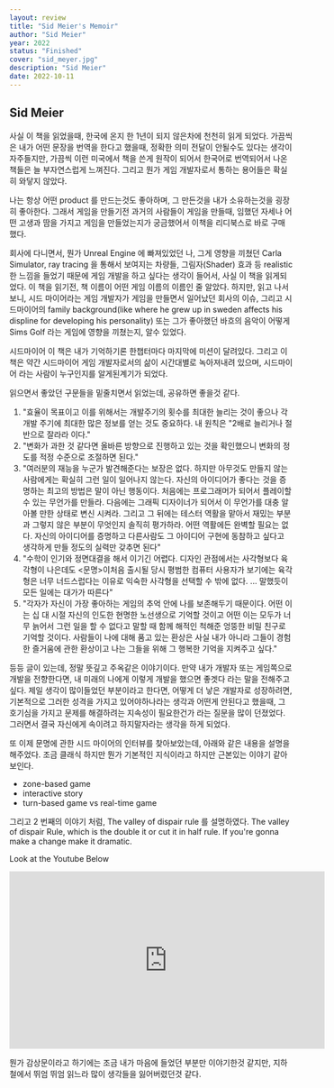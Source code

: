 ```yaml
---
layout: review
title: "Sid Meier's Memoir"
author: "Sid Meier"
year: 2022
status: "Finished"
cover: "sid_meyer.jpg"
description: "Sid Meier"
date: 2022-10-11
---
```


## Sid Meier

사실 이 책을 읽었을때, 한국에 온지 한 1년이 되지 않은차에 천천히 읽게 되었다. 가끔씩은 내가 어떤 문장을 번역을 한다고 했을때, 정확한 의미 전달이 안될수도 있다는 생각이 자주들지만, 가끔씩 이런 미국에서 책을 쓴게 원작이 되어서 한국어로 번역되어서 나온 책들은 늘 부자연스럽게 느껴진다. 그리고 뭔가 게임 개발자로서 통하는 용어들은 확실히 와닿지 않았다.

나는 항상 어떤 product 를 만드는것도 좋아하며, 그 만든것을 내가 소유하는것을 굉장히 좋아한다. 그래서 게임을 만들기전 과거의 사람들이 게임을 만들때, 임했던 자세나 어떤 고생과 땀을 가지고 게임을 만들었는지가 궁금했어서 이책을 리디북스로 바로 구매 했다. 

회사에 다니면서, 뭔가 Unreal Engine 에 빠져있었던 나, 그게 영향을 끼쳤던 Carla Simulator, ray tracing 을 통해서 보여지는 차량들, 그림자(Shader) 효과 등 realistic 한 느낌을 들었기 때문에 게임 개발을 하고 싶다는 생각이 들어서, 사실 이 책을 읽게되었다. 이 책을 읽기전, 책 이름이 어떤 게임 이름의 이름인 줄 알았다. 하지만, 읽고 나서 보니, 시드 마이어라는 게임 개발자가 게임을 만들면서 일어났던 회사의 이슈, 그리고 시드마이어의 family background(like where he grew up in sweden affects his displine for developing his personality) 또는 그가 좋아했던 바흐의 음악이 어떻게 Sims Golf 라는 게임에 영향을 끼쳤는지, 알수 있었다.

시드마이어 이 책은 내가 기억하기론 한챕터마다 마지막에 미션이 달려있다. 그리고 이 책은 약간 시드마이어 게임 개발자로서의 삶이 시간대별로 녹아져내려 있으며, 시드마이어 라는 사람이 누구인지를 알게된계기가 되었다.

읽으면서 좋았던 구문들을 밑줄치면서 읽었는데, 공유하면 좋을것 같다.

1. "효율이 목표이고 이를 위해서는 개발주기의 횟수를 최대한 늘리는 것이 좋으나 각 개발 주기에 최대한 많은 정보를 얻는 것도 중요하다. 내 원칙은 "2배로 늘리거나 절반으로 잘라라 이다."
2. "변화가 과한 것 같다면 올바른 방향으로 진행하고 있는 것을 확인했으니 변화의 정도를 적정 수준으로 조절하면 된다."
3. "여러분의 재능을 누군가 발견해준다는 보장은 없다. 하지만 아무것도 만들지 않는 사람에게는 확실히 그런 일이 일어나지 않는다. 자신의 아이디어가 좋다는 것을 증명하는 최고의 방법은 말이 아닌 행동이다. 처음에는 프로그래머가 되어서 플레이할 수 있는 무언가를 만들라. 다음에는 그래픽 디자이너가 되어서 이 무언가를 대충 알아볼 만한 상태로 변신 시켜라. 그리고 그 뒤에는 테스터 역활을 맡아서 재밌는 부분과 그렇지 않은 부분이 무엇인지 솔직히 평가하라. 어떤 역활에든 완벽할 필요는 없다. 자신의 아이디어를 증명하고 다른사람도 그 아이디어 구현에 동참하고 싶다고 생각하게 만들 정도의 실력만 갖추면 된다"
4. "수학이 인기와 정면대결을 해서 이기긴 어렵다. 디자인 관점에서는 사각형보다 육각형이 나은데도 <문명>이처음 출시될 당시 평범한 컴퓨터 사용자가 보기에는 육각형은 너무 너드스럽다는 이유로 익숙한 사각형을 선택할 수 밖에 없다. ... 말했듯이 모든 일에는 대가가 따른다"
5. "각자가 자신이 가장 좋아하는 게임의 추억 안에 나를 보존해두기 때문이다. 어떤 이는 십 대 시절 자신의 인도한 현명한 노선생으로 기억할 것이고 어떤 이는 모두가 너무 늙어서 그런 일을 할 수 없다고 말할 때 함께 해적인 척해준 엉뚱한 비밀 친구로 기억할 것이다. 사람들이 나에 대해 품고 있는 환상은 사실 내가 아니라 그들이 경험한 즐거움에 관한 환상이고 나는 그들을 위해 그 행복한 기억을 지켜주고 싶다."

등등 글이 있는데, 정말 뜻깊고 주옥같은 이야기이다. 만약 내가 개발자 또는 게임쪽으로 개발을 전향한다면, 내 미래의 나에게 이렇게 개발을 했으면 좋겟다 라는 말을 전해주고 싶다. 제일 생각이 많이들었던 부분이라고 한다면, 어떻게 더 낳은 개발자로 성장하려면, 기본적으로 그러한 성격을 가지고 있어야하나라는 생각과 어떤게 안된다고 했을때, 그 호기심을 가지고 문제를 해결하려는 지속성이 필요한건가 라는 질문을 많이 던졌었다. 그러면서 결국 자신에게 속이려고 하지말자라는 생각을 하게 되었다.

또 이제 문명에 관한 시드 마이어의 인터뷰를 찾아보았는데, 아래와 같은 내용을 설명을 해주었다. 조금 클래식 하지만 뭔가 기본적인 지식이라고 하지만 근본있는 이야기 같아 보인다.
* zone-based game
* interactive story
* turn-based game vs real-time game

그리고 2 번째의 이야기 처럼, The valley of dispair rule 를 설명하였다.
The valley of dispair Rule, which is the double it or cut it in half rule. If you're gonna make a change make it dramatic. 

Look at the Youtube Below <br/>
<div align="center"><iframe width="560" height="315"
src="https://www.youtube.com/embed/XwUM33VJRbY" 
frameborder="0" 
allow="accelerometer; autoplay; encrypted-media; gyroscope; picture-in-picture" 
allowfullscreen></iframe></div>

뭔가 감상문이라고 하기에는 조금 내가 마음에 들었던 부분만 이야기한것 같지만, 지하철에서 뛰엄 뛰엄 읽느라 많이 생각들을 잃어버렸던것 같다.
